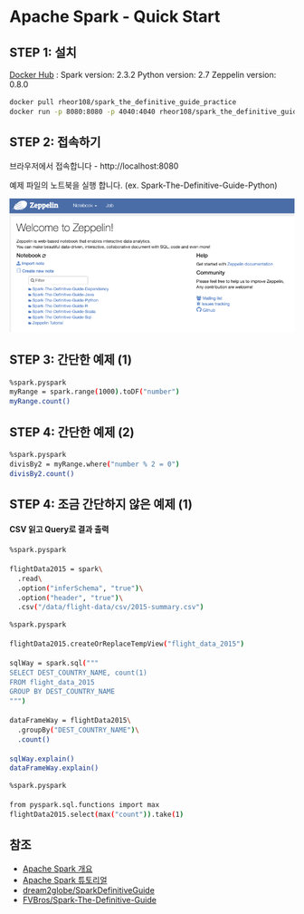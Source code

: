 # Apache Spark - Quick Start

## STEP 1: 설치

[Docker Hub](https://hub.docker.com/r/rheor108/spark_the_definitive_guide_practice/)
: Spark version: 2.3.2 Python version: 2.7 Zeppelin version: 0.8.0

```bash
docker pull rheor108/spark_the_definitive_guide_practice
docker run -p 8080:8080 -p 4040:4040 rheor108/spark_the_definitive_guide_practice
```
## STEP 2: 접속하기
브라우저에서 접속합니다 - http://localhost:8080 

예제 파일의 노트북을 실행 합니다. (ex. Spark-The-Definitive-Guide-Python)

![spark%2035b1352058f34e63960d18f32a81010b/_2020-10-07__1.00.58.png](spark%2035b1352058f34e63960d18f32a81010b/_2020-10-07__1.00.58.png)

## STEP 3: 간단한 예제 (1)

```bash
%spark.pyspark
myRange = spark.range(1000).toDF("number")
myRange.count()
```
## STEP 4: 간단한 예제 (2)

```bash
%spark.pyspark
divisBy2 = myRange.where("number % 2 = 0")
divisBy2.count()
```

## STEP 4: 조금 간단하지 않은 예제 (1)
#### CSV 읽고 Query로 결과 출력

```bash
%spark.pyspark

flightData2015 = spark\
  .read\
  .option("inferSchema", "true")\
  .option("header", "true")\
  .csv("/data/flight-data/csv/2015-summary.csv")
```

```bash
%spark.pyspark

flightData2015.createOrReplaceTempView("flight_data_2015")

sqlWay = spark.sql("""
SELECT DEST_COUNTRY_NAME, count(1)
FROM flight_data_2015
GROUP BY DEST_COUNTRY_NAME
""")

dataFrameWay = flightData2015\
  .groupBy("DEST_COUNTRY_NAME")\
  .count()

sqlWay.explain()
dataFrameWay.explain()
```

```bash
%spark.pyspark

from pyspark.sql.functions import max
flightData2015.select(max("count")).take(1)
```

## 참조
* [Apache Spark 개요](https://youtu.be/vKee4qOuRmk)
* [Apache Spark 튜토리얼](https://youtu.be/Q8LsnDsy--c)
* [dream2globe/SparkDefinitiveGuide](https://github.com/dream2globe/SparkDefinitiveGuide)
* [FVBros/Spark-The-Definitive-Guide](https://github.com/FVBros/Spark-The-Definitive-Guide/tree/a1f81d09687c227c1401f11d5e7ef1a49651a6f9)
